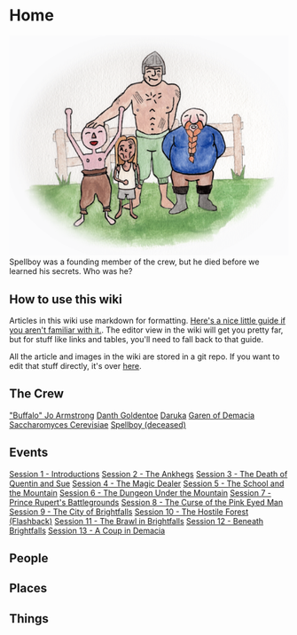 <!-- TITLE: Home -->
<!-- SUBTITLE: A wiki for the D&D Dicks from Dix -->

# Home
![Wikihome](/uploads/wikihome.png "Wikihome")
Spellboy was a founding member of the crew, but he died before we learned his secrets. Who was he?

## How to use this wiki
Articles in this wiki use markdown for formatting. [Here's a nice little guide if you aren't familiar with it.](https://github.com/adam-p/markdown-here/wiki/Markdown-Cheatsheet). The editor view in the wiki will get you pretty far, but for stuff like links and tables, you'll need to fall back to that guide.

All the article and images in the wiki are stored in a git repo. If you want to edit that stuff directly, it's over [here](https://github.com/quickgiant/dnd-wiki).
## The Crew
["Buffalo" Jo Armstrong](http://spellboyorig.in/buffalo-jo-armstrong)
[Danth Goldentoe](http://spellboyorig.in/danth-goldentoe)
[Daruka](http://spellboyorig.in/daruka)
[Garen of Demacia](http://spellboyorig.in/garen-of-demacia)
[Saccharomyces Cerevisiae](http://spellboyorig.in/saccharomyces-cerevisiae)
[Spellboy (deceased)](http://spellboyorig.in/spellboy)
## Events
[Session 1 - Introductions](http://spellboyorig.in/session-1-introductions)
[Session 2 - The Ankhegs](http://spellboyorig.in/session-2-the-ankhegs)
[Session 3 - The Death of Quentin and Sue](http://spellboyorig.in/session-3-the-death-of-quentin-and-sue)
[Session 4 - The Magic Dealer](http://spellboyorig.in/session-4-the-magic-dealer)
[Session 5 - The School and the Mountain](http://spellboyorig.in/session-5-the-school-and-the-mountain)
[Session 6 - The Dungeon Under the Mountain](http://spellboyorig.in/session-6-the-dungeon-under-the-mountain)
[Session 7 - Prince Rupert's Battlegrounds](http://spellboyorig.in/session-7-prince-ruperts-battlegrounds)
[Session 8 - The Curse of the Pink Eyed Man](http://spellboyorig.in/session-8-the-curse-of-the-pink-eyed-man)
[Session 9 - The City of Brightfalls](http://spellboyorig.in/session-9-the-city-of-brightfalls)
[Session 10 - The Hostile Forest (Flashback)](http://spellboyorig.in/session-10-the-hostile-forest)
[Session 11 - The Brawl in Brightfalls](http://spellboyorig.in/session-11-the-brawl-in-brightfalls)
[Session 12 - Beneath Brightfalls](http://spellboyorig.in/session-12-beneath-brightfalls)
[Session 13 - A Coup in Demacia](http://spellboyorig.in/session-13-a-coup-in-demacia)

## People

## Places

## Things